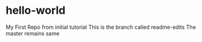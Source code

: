 # hello-world
My First Repo from initial tutorial
This is the branch called readme-edits
The master remains same
